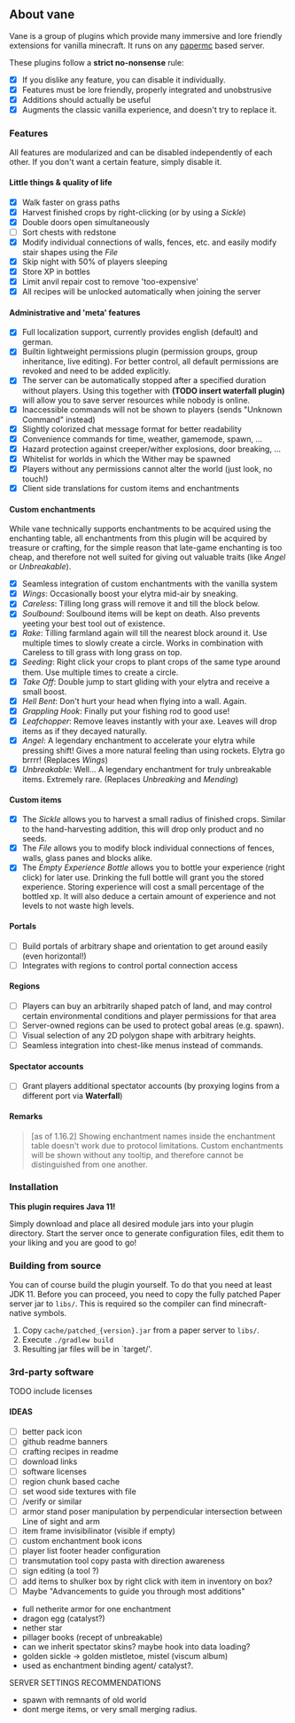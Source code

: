 ## About vane

Vane is a group of plugins which provide many
immersive and lore friendly extensions for vanilla minecraft.
It runs on any [papermc](https://papermc.io) based server.

These plugins follow a **strict no-nonsense** rule:
- [x] If you dislike any feature, you can disable it individually.
- [x] Features must be lore friendly, properly integrated and unobstrusive
- [x] Additions should actually be useful
- [x] Augments the classic vanilla experience, and doesn't try to replace it.

### Features

All features are modularized and can be disabled independently of each other.
If you don't want a certain feature, simply disable it.

#### Little things & quality of life

- [x] Walk faster on grass paths
- [x] Harvest finished crops by right-clicking (or by using a *Sickle*)
- [x] Double doors open simultaneously
- [ ] Sort chests with redstone
- [x] Modify individual connections of walls, fences, etc. and easily modify stair shapes using the *File*
- [x] Skip night with 50% of players sleeping
- [x] Store XP in bottles
- [x] Limit anvil repair cost to remove 'too-expensive'
- [x] All recipes will be unlocked automatically when joining the server

#### Administrative and 'meta' features

- [x] Full localization support, currently provides english (default) and german.
- [x] Builtin lightweight permissions plugin (permission groups, group inheritance, live editing).
      For better control, all default permissions are revoked and need to be added explicitly.
- [x] The server can be automatically stopped after a specified duration without players. Using this together with **(TODO insert waterfall plugin)** will allow you to save server resources while nobody is online.
- [x] Inaccessible commands will not be shown to players (sends "Unknown Command" instead)
- [x] Slightly colorized chat message format for better readability
- [x] Convenience commands for time, weather, gamemode, spawn, ...
- [x] Hazard protection against creeper/wither explosions, door breaking, ...
- [x] Whitelist for worlds in which the Wither may be spawned
- [x] Players without any permissions cannot alter the world (just look, no touch!)
- [x] Client side translations for custom items and enchantments

#### Custom enchantments

While vane technically supports enchantments to be acquired using the enchanting table,
all enchantments from this plugin will be acquired by treasure or crafting,
for the simple reason that late-game enchanting is too cheap,
and therefore not well suited for giving out valuable traits (like *Angel* or *Unbreakable*).

- [x] Seamless integration of custom enchantments with the vanilla system
- [x] *Wings*: Occasionally boost your elytra mid-air by sneaking.
- [x] *Careless*: Tilling long grass will remove it and till the block below.
- [x] *Soulbound*: Soulbound items will be kept on death. Also prevents yeeting your best tool out of existence.
- [x] *Rake*: Tilling farmland again will till the nearest block around it. Use multiple times to slowly create a circle. Works in combination with Careless to till grass with long grass on top.
- [x] *Seeding*: Right click your crops to plant crops of the same type around them. Use multiple times to create a circle.
- [x] *Take Off*: Double jump to start gliding with your elytra and receive a small boost.
- [x] *Hell Bent*: Don't hurt your head when flying into a wall. Again.
- [x] *Grappling Hook*: Finally put your fishing rod to good use!
- [x] *Leafchopper*: Remove leaves instantly with your axe. Leaves will drop items as if they decayed naturally.
- [x] *Angel*: A legendary enchantment to accelerate your elytra while pressing shift! Gives a more natural feeling than using rockets. Elytra go brrrr! (Replaces *Wings*)
- [x] *Unbreakable*: Well... A legendary enchantment for truly unbreakable items. Extremely rare. (Replaces *Unbreaking* and *Mending*)

#### Custom items

- [x] The *Sickle* allows you to harvest a small radius of finished crops. Similar to the hand-harvesting addition, this will drop only product and no seeds.
- [x] The *File* allows you to modify block individual connections of fences, walls, glass panes and blocks alike.
- [x] The *Empty Experience Bottle* allows you to bottle your experience (right click) for later use. Drinking the full bottle will grant you the stored experience.
      Storing experience will cost a small percentage of the bottled xp. It will also deduce a certain amount of experience and not levels to not waste high levels.

#### Portals

- [ ] Build portals of arbitrary shape and orientation to get around easily (even horizontal!)
- [ ] Integrates with regions to control portal connection access

#### Regions

- [ ] Players can buy an arbitrarily shaped patch of land, and may control certain environmental conditions and player permissions for that area
- [ ] Server-owned regions can be used to protect gobal areas (e.g. spawn).
- [ ] Visual selection of any 2D polygon shape with arbitrary heights.
- [ ] Seamless integration into chest-like menus instead of commands.

#### Spectator accounts

- [ ] Grant players additional spectator accounts (by proxying logins from a different port via **Waterfall**)

#### Remarks

> [as of 1.16.2] Showing enchantment names inside the enchantment table doesn't work due to protocol limitations. Custom enchantments will be shown without any tooltip, and therefore cannot be distinguished from one another.

### Installation

**This plugin requires Java 11!**

Simply download and place all desired module jars into your plugin directory.
Start the server once to generate configuration files, edit them to your liking
and you are good to go!

### Building from source

You can of course build the plugin yourself. To do that you need at least JDK 11.
Before you can proceed, you need to copy the fully patched Paper server jar
to `libs/`. This is required so the compiler can find minecraft-native symbols.

1. Copy `cache/patched_{version}.jar` from a paper server to `libs/`.
2. Execute `./gradlew build`
3. Resulting jar files will be in `target/'.

### 3rd-party software

TODO include licenses

#### IDEAS

- [ ] better pack icon
- [ ] github readme banners
- [ ] crafting recipes in readme
- [ ] download links
- [ ] software licenses
- [ ] region chunk based cache
- [ ] set wood side textures with file
- [ ] /verify or similar
- [ ] armor stand poser manipulation by perpendicular intersection between Line of sight and arm 
- [ ] item frame invisibilinator (visible if empty)
- [ ] custom enchantment book icons
- [ ] player list footer header configuration
- [ ] transmutation tool copy pasta with direction awareness
- [ ] sign editing (a tool ?)
- [ ] add items to shulker box by right click with item in inventory on box?
- [ ] Maybe "Advancements to guide you through most additions"
- full netherite armor for one enchantment 
- dragon egg (catalyst?)
- nether star
- pillager books (recept of unbreakable)
- can we inherit spectator skins? maybe hook into data loading?
- golden sickle -> golden mistletoe, mistel (viscum album)
- used as enchantment binding agent/ catalyst?.

SERVER SETTINGS RECOMMENDATIONS

- spawn with remnants of old world
- dont merge items, or very small merging radius.
